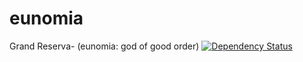 # eunomia
Grand Reserva- (eunomia: god of good order)
[![Dependency Status](https://david-dm.org/scbd/eunomia.cbd.int.svg)](https://david-dm.org/scbd/eunomia.cbd.int)
